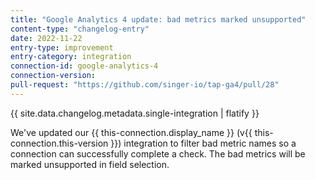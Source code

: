 ```yaml
---
title: "Google Analytics 4 update: bad metrics marked unsupported"
content-type: "changelog-entry"
date: 2022-11-22
entry-type: improvement
entry-category: integration
connection-id: google-analytics-4
connection-version: 
pull-request: "https://github.com/singer-io/tap-ga4/pull/28"
---
```

{{ site.data.changelog.metadata.single-integration | flatify }}

We've updated our {{ this-connection.display_name }} (v{{ this-connection.this-version }}) integration to filter bad metric names so a connection can successfully complete a check. The bad metrics will be marked unsupported in field selection.